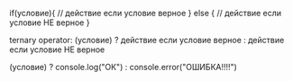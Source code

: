 if(условие){
    // действие если условие верное
} else {
     // действие если условие НЕ верное
}


ternary operator:
(условие) ? действие если условие верное : действие если условие НЕ верное

(условие) ? console.log("ОК") : console.error("ОШИБКА!!!!")